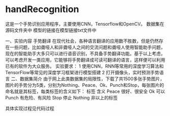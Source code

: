 # handRecognition
这是一个手势识别应用程序，主要使用CNN，Tensorflow和OpenCV。
数据集在源码文件夹中
模型的链接在模型链接txt文件中

一、实验内容
手势翻译
在现代社会，各种语言翻译的应用数不胜数，但是仍然存在一些问题，比如聋哑人和非聋哑人之间的交流问题和聋哑人使用智能助手问题，现在的智能助手大多只可以进行语音识别，不具备手势翻译功能。基于以上考虑，可以考虑开发一类应用，它能够将手势翻译成可读可翻译的语言，这样便可以利用已有的软件为大众服务。
实验要求：
1 使用CNN，RNN等常用的深度学习算法和TensorFlow等常见的深度学习框架进行模型搭建
2 打开摄像头，实时预测手势语言
二、数据集简介
由于网上此类数据集的局限性，下载了共1500多张手势图片，图片的手势分为5类，分别为Nothing、Peace、Ok、Punch和Stop，每张图片的命名就是其标签，每类标签的含义如下：
标签	含义
Peace	很好、很安全
Ok	可以
Punch	有危险、有风险
Stop	停止
Nothing	非以上的标签

具体实现过程见代码过程
